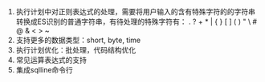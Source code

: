 1. 执行计划中对正则表达式的处理，需要将用户输入的含有特殊字符的的字符串转换成ES识别的普通字符串，有待处理的特殊字符有：
   . ? + * | { } [ ] ( ) " \ # @ & < >  ~
2. 支持更多的数据类型：short, byte, time
3. 执行计划优化：批处理，代码结构优化
4. 常见运算表达式的支持
5. 集成sqlline命令行